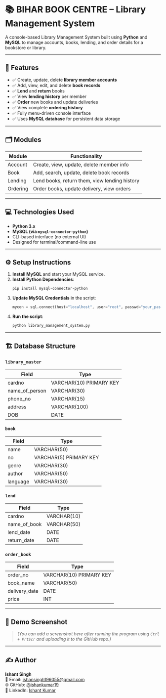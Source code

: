 
# 📚 BIHAR BOOK CENTRE – Library Management System

A console-based Library Management System built using **Python** and **MySQL** to manage accounts, books, lending, and order details for a bookstore or library.

---

## 🔧 Features

- ✅ Create, update, delete **library member accounts**
- ✅ Add, view, edit, and delete **book records**
- ✅ **Lend** and **return** books
- ✅ View **lending history** per member
- ✅ **Order** new books and update deliveries
- ✅ View complete **ordering history**
- ✅ Fully menu-driven console interface
- ✅ Uses **MySQL database** for persistent data storage

---

## 🗂️ Modules

| Module          | Functionality                                   |
|-----------------|--------------------------------------------------|
| Account         | Create, view, update, delete member info        |
| Book            | Add, search, update, delete book records        |
| Lending         | Lend books, return them, view lending history   |
| Ordering        | Order books, update delivery, view orders       |

---

## 💻 Technologies Used

- **Python 3.x**
- **MySQL (via `mysql-connector-python`)**
- CLI-based interface (no external UI)
- Designed for terminal/command-line use

---

## ⚙️ Setup Instructions

1. **Install MySQL** and start your MySQL service.
2. **Install Python Dependencies**:
    ```bash
    pip install mysql-connector-python
    ```
3. **Update MySQL Credentials** in the script:
    ```python
    mycon = sql.connect(host="localhost", user="root", passwd="your_password")
    ```
4. **Run the script**:
    ```bash
    python library_management_system.py
    ```

---

## 🏗️ Database Structure

### `library_master`
| Field         | Type         |
|---------------|--------------|
| cardno        | VARCHAR(10) PRIMARY KEY |
| name_of_person| VARCHAR(30) |
| phone_no      | VARCHAR(15) |
| address       | VARCHAR(100) |
| DOB           | DATE        |

### `book`
| Field     | Type         |
|-----------|--------------|
| name      | VARCHAR(50) |
| no        | VARCHAR(5) PRIMARY KEY |
| genre     | VARCHAR(30) |
| author    | VARCHAR(50) |
| language  | VARCHAR(30) |

### `lend`
| Field         | Type         |
|---------------|--------------|
| cardno        | VARCHAR(10) |
| name_of_book  | VARCHAR(50) |
| lend_date     | DATE        |
| return_date   | DATE        |

### `order_book`
| Field         | Type         |
|---------------|--------------|
| order_no      | VARCHAR(10) PRIMARY KEY |
| book_name     | VARCHAR(50) |
| delivery_date | DATE        |
| price         | INT         |

---

## 📸 Demo Screenshot

> *(You can add a screenshot here after running the program using `Ctrl + PrtScr` and uploading it to the GitHub repo.)*

---

## ✍️ Author

**Ishant Singh**  
📧 Email: [ishansingh196055@gmail.com](mailto:ishansingh196055@gmail.com)  
🌐 GitHub: [@ishankumar19](https://github.com/ishankumar19)  
🔗 LinkedIn: [Ishant Kumar](https://linkedin.com/in/ishamt-kumar)

